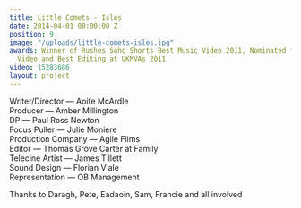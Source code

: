 ```yaml
---
title: Little Comets - Isles
date: 2014-04-01 00:00:00 Z
position: 9
image: "/uploads/little-comets-isles.jpg"
awards: Winner of Rushes Soho Shorts Best Music Video 2011, Nominated for Best Indie
  Video and Best Editing at UKMVAs 2011
video: 15283686
layout: project
---
```


Writer/Director — Aoife McArdle  
Producer — Amber Millington  
DP — Paul Ross Newton  
Focus Puller — Julie Moniere  
Production Company — Agile Films  
Editor — Thomas Grove Carter at Family  
Telecine Artist — James Tillett  
Sound Design — Florian Viale  
Representation — OB Management

Thanks to Daragh, Pete, Eadaoin, Sam, Francie and all involved